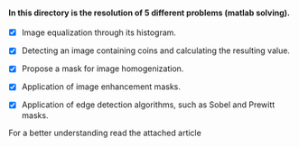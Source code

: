 ####  In this directory is the resolution of 5 different problems (matlab solving).
-[X] Image equalization through its histogram.

-[X] Detecting an image containing coins and calculating the resulting value.

-[X] Propose a mask for image homogenization.

-[X] Application of image enhancement masks.

-[X] Application of edge detection algorithms, such as Sobel and Prewitt masks.

For a better understanding read the attached article
